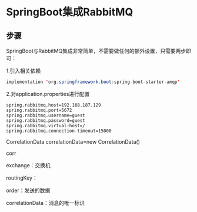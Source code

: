 # SpringBoot集成RabbitMQ

## 步骤

SpringBoot与RabbitMQ集成非常简单，不需要做任何的额外设置，只需要两步即可：

1.引入相关依赖

```java
implementation 'org.springframework.boot:spring-boot-starter-amqp'
```

2.对application.properties进行配置

```properties
spring.rabbitmq.host=192.168.187.129
spring.rabbitmq.port=5672
spring.rabbitmq.username=guest
spring.rabbitmq.password=guest
spring.rabbitmq.virtual-host=/
spring.rabbitmq.connection-timeout=15000
```

CorrelationData correlationData=new CorrelationData()

corr

exchange：交换机

routingKey：

order：发送的数据

correlationData：消息的唯一标识